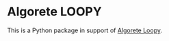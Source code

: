 
Algorete LOOPY
==============

This is a Python package in support of [Algorete Loopy](www.algorete.org).
